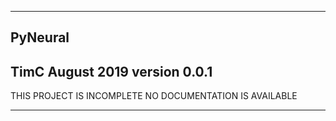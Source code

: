 -------------------------------------
PyNeural
-------------------------------------
TimC
August 2019
version 0.0.1
-------------------------------------

THIS PROJECT IS INCOMPLETE
NO DOCUMENTATION IS AVAILABLE

-------------------------------------
